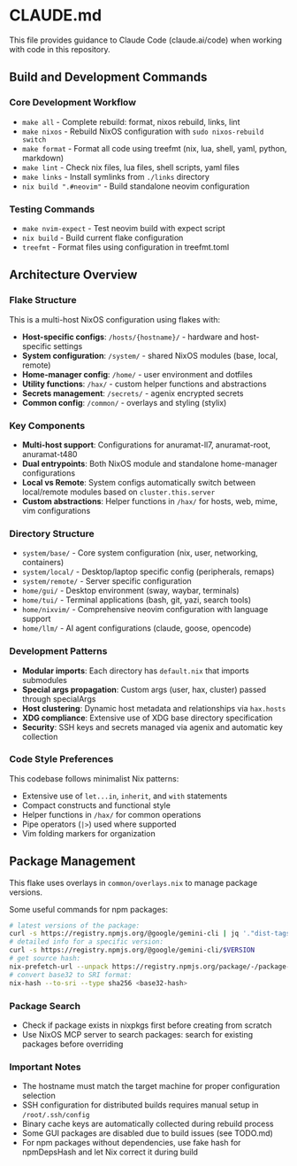 # CLAUDE.md

This file provides guidance to Claude Code (claude.ai/code) when working with
code in this repository.

## Build and Development Commands

### Core Development Workflow

- `make all` - Complete rebuild: format, nixos rebuild, links, lint
- `make nixos` - Rebuild NixOS configuration with `sudo nixos-rebuild switch`
- `make format` - Format all code using treefmt (nix, lua, shell, yaml, python,
  markdown)
- `make lint` - Check nix files, lua files, shell scripts, yaml files
- `make links` - Install symlinks from `./links` directory
- `nix build ".#neovim"` - Build standalone neovim configuration

### Testing Commands

- `make nvim-expect` - Test neovim build with expect script
- `nix build` - Build current flake configuration
- `treefmt` - Format files using configuration in treefmt.toml

## Architecture Overview

### Flake Structure

This is a multi-host NixOS configuration using flakes with:

- **Host-specific configs**: `/hosts/{hostname}/` - hardware and host-specific
  settings
- **System configuration**: `/system/` - shared NixOS modules (base, local,
  remote)
- **Home-manager config**: `/home/` - user environment and dotfiles
- **Utility functions**: `/hax/` - custom helper functions and abstractions
- **Secrets management**: `/secrets/` - agenix encrypted secrets
- **Common config**: `/common/` - overlays and styling (stylix)

### Key Components

- **Multi-host support**: Configurations for anuramat-ll7, anuramat-root,
  anuramat-t480
- **Dual entrypoints**: Both NixOS module and standalone home-manager
  configurations
- **Local vs Remote**: System configs automatically switch between local/remote
  modules based on `cluster.this.server`
- **Custom abstractions**: Helper functions in `/hax/` for hosts, web, mime, vim
  configurations

### Directory Structure

- `system/base/` - Core system configuration (nix, user, networking, containers)
- `system/local/` - Desktop/laptop specific config (peripherals, remaps)
- `system/remote/` - Server specific configuration
- `home/gui/` - Desktop environment (sway, waybar, terminals)
- `home/tui/` - Terminal applications (bash, git, yazi, search tools)
- `home/nixvim/` - Comprehensive neovim configuration with language support
- `home/llm/` - AI agent configurations (claude, goose, opencode)

### Development Patterns

- **Modular imports**: Each directory has `default.nix` that imports submodules
- **Special args propagation**: Custom args (user, hax, cluster) passed through
  specialArgs
- **Host clustering**: Dynamic host metadata and relationships via `hax.hosts`
- **XDG compliance**: Extensive use of XDG base directory specification
- **Security**: SSH keys and secrets managed via agenix and automatic key
  collection

### Code Style Preferences

This codebase follows minimalist Nix patterns:

- Extensive use of `let...in`, `inherit`, and `with` statements
- Compact constructs and functional style
- Helper functions in `/hax/` for common operations
- Pipe operators (`|>`) used where supported
- Vim folding markers for organization

## Package Management

This flake uses overlays in `common/overlays.nix` to manage package versions.

Some useful commands for npm packages:

```bash
# latest versions of the package:
curl -s https://registry.npmjs.org/@google/gemini-cli | jq '."dist-tags"'
# detailed info for a specific version:
curl -s https://registry.npmjs.org/@google/gemini-cli/$VERSION
# get source hash:
nix-prefetch-url --unpack https://registry.npmjs.org/package/-/package-version.tgz
# convert base32 to SRI format:
nix-hash --to-sri --type sha256 <base32-hash>
```

### Package Search

- Check if package exists in nixpkgs first before creating from scratch
- Use NixOS MCP server to search packages: search for existing packages before
  overriding

### Important Notes

- The hostname must match the target machine for proper configuration selection
- SSH configuration for distributed builds requires manual setup in
  `/root/.ssh/config`
- Binary cache keys are automatically collected during rebuild process
- Some GUI packages are disabled due to build issues (see TODO.md)
- For npm packages without dependencies, use fake hash for npmDepsHash and let
  Nix correct it during build
